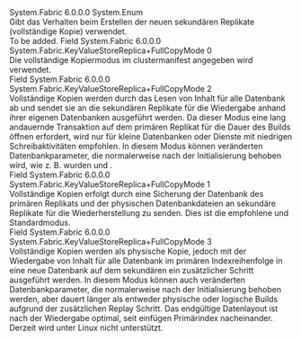 <Type Name="KeyValueStoreReplica+FullCopyMode" FullName="System.Fabric.KeyValueStoreReplica+FullCopyMode">
  <TypeSignature Language="C#" Value="public enum KeyValueStoreReplica.FullCopyMode" />
  <TypeSignature Language="ILAsm" Value=".class nested public auto ansi sealed KeyValueStoreReplica/FullCopyMode extends System.Enum" />
  <TypeSignature Language="DocId" Value="T:System.Fabric.KeyValueStoreReplica.FullCopyMode" />
  <TypeSignature Language="VB.NET" Value="Public Enum KeyValueStoreReplica.FullCopyMode" />
  <TypeSignature Language="F#" Value="type KeyValueStoreReplica.FullCopyMode = " />
  <AssemblyInfo>
    <AssemblyName>System.Fabric</AssemblyName>
    <AssemblyVersion>6.0.0.0</AssemblyVersion>
  </AssemblyInfo>
  <Base>
    <BaseTypeName>System.Enum</BaseTypeName>
  </Base>
  <Docs>
    <summary>
      <para>Gibt das Verhalten beim Erstellen der neuen sekundären Replikate (vollständige Kopie) verwendet.</para>
    </summary>
    <remarks>To be added.</remarks>
  </Docs>
  <Members>
    <Member MemberName="Default">
      <MemberSignature Language="C#" Value="Default" />
      <MemberSignature Language="ILAsm" Value=".field public static literal valuetype System.Fabric.KeyValueStoreReplica/FullCopyMode Default = int32(0)" />
      <MemberSignature Language="DocId" Value="F:System.Fabric.KeyValueStoreReplica.FullCopyMode.Default" />
      <MemberSignature Language="VB.NET" Value="Default" />
      <MemberSignature Language="F#" Value="Default = 0" Usage="System.Fabric.KeyValueStoreReplica.FullCopyMode.Default" />
      <MemberType>Field</MemberType>
      <AssemblyInfo>
        <AssemblyName>System.Fabric</AssemblyName>
        <AssemblyVersion>6.0.0.0</AssemblyVersion>
      </AssemblyInfo>
      <ReturnValue>
        <ReturnType>System.Fabric.KeyValueStoreReplica+FullCopyMode</ReturnType>
      </ReturnValue>
      <MemberValue>0</MemberValue>
      <Docs>
        <summary>
          <para>Die vollständige Kopiermodus im clustermanifest angegeben wird verwendet.</para>
        </summary>
      </Docs>
    </Member>
    <Member MemberName="Logical">
      <MemberSignature Language="C#" Value="Logical" />
      <MemberSignature Language="ILAsm" Value=".field public static literal valuetype System.Fabric.KeyValueStoreReplica/FullCopyMode Logical = int32(2)" />
      <MemberSignature Language="DocId" Value="F:System.Fabric.KeyValueStoreReplica.FullCopyMode.Logical" />
      <MemberSignature Language="VB.NET" Value="Logical" />
      <MemberSignature Language="F#" Value="Logical = 2" Usage="System.Fabric.KeyValueStoreReplica.FullCopyMode.Logical" />
      <MemberType>Field</MemberType>
      <AssemblyInfo>
        <AssemblyName>System.Fabric</AssemblyName>
        <AssemblyVersion>6.0.0.0</AssemblyVersion>
      </AssemblyInfo>
      <ReturnValue>
        <ReturnType>System.Fabric.KeyValueStoreReplica+FullCopyMode</ReturnType>
      </ReturnValue>
      <MemberValue>2</MemberValue>
      <Docs>
        <summary>
          <para>Vollständige Kopien werden durch das Lesen von Inhalt für alle Datenbank ab und sendet sie an die sekundären Replikate für die Wiedergabe anhand ihrer eigenen Datenbanken ausgeführt werden. Da dieser Modus eine lang andauernde Transaktion auf dem primären Replikat für die Dauer des Builds öffnen erfordert, wird nur für kleine Datenbanken oder Dienste mit niedrigen Schreibaktivitäten empfohlen. In diesem Modus können veränderten Datenbankparameter, die normalerweise nach der Initialisierung behoben wird, wie z. B. wurden <see cref="P:System.Fabric.LocalEseStoreSettings.DatabasePageSizeInKB" /> und <see cref="P:System.Fabric.LocalEseStoreSettings.LogFileSizeInKB" />.</para>
        </summary>
      </Docs>
    </Member>
    <Member MemberName="Physical">
      <MemberSignature Language="C#" Value="Physical" />
      <MemberSignature Language="ILAsm" Value=".field public static literal valuetype System.Fabric.KeyValueStoreReplica/FullCopyMode Physical = int32(1)" />
      <MemberSignature Language="DocId" Value="F:System.Fabric.KeyValueStoreReplica.FullCopyMode.Physical" />
      <MemberSignature Language="VB.NET" Value="Physical" />
      <MemberSignature Language="F#" Value="Physical = 1" Usage="System.Fabric.KeyValueStoreReplica.FullCopyMode.Physical" />
      <MemberType>Field</MemberType>
      <AssemblyInfo>
        <AssemblyName>System.Fabric</AssemblyName>
        <AssemblyVersion>6.0.0.0</AssemblyVersion>
      </AssemblyInfo>
      <ReturnValue>
        <ReturnType>System.Fabric.KeyValueStoreReplica+FullCopyMode</ReturnType>
      </ReturnValue>
      <MemberValue>1</MemberValue>
      <Docs>
        <summary>
          <para>Vollständige Kopien erfolgt durch eine Sicherung der Datenbank des primären Replikats und der physischen Datenbankdateien an sekundäre Replikate für die Wiederherstellung zu senden. Dies ist die empfohlene und Standardmodus.</para>
        </summary>
      </Docs>
    </Member>
    <Member MemberName="Rebuild">
      <MemberSignature Language="C#" Value="Rebuild" />
      <MemberSignature Language="ILAsm" Value=".field public static literal valuetype System.Fabric.KeyValueStoreReplica/FullCopyMode Rebuild = int32(3)" />
      <MemberSignature Language="DocId" Value="F:System.Fabric.KeyValueStoreReplica.FullCopyMode.Rebuild" />
      <MemberSignature Language="VB.NET" Value="Rebuild" />
      <MemberSignature Language="F#" Value="Rebuild = 3" Usage="System.Fabric.KeyValueStoreReplica.FullCopyMode.Rebuild" />
      <MemberType>Field</MemberType>
      <AssemblyInfo>
        <AssemblyName>System.Fabric</AssemblyName>
        <AssemblyVersion>6.0.0.0</AssemblyVersion>
      </AssemblyInfo>
      <ReturnValue>
        <ReturnType>System.Fabric.KeyValueStoreReplica+FullCopyMode</ReturnType>
      </ReturnValue>
      <MemberValue>3</MemberValue>
      <Docs>
        <summary>
          <para>Vollständige Kopien werden als physische Kopie, jedoch mit der Wiedergabe von Inhalt für alle Datenbank im primären Indexreihenfolge in eine neue Datenbank auf dem sekundären ein zusätzlicher Schritt ausgeführt werden. In diesem Modus können auch veränderten Datenbankparameter, die normalerweise nach der Initialisierung behoben werden, aber dauert länger als entweder physische oder logische Builds aufgrund der zusätzlichen Replay Schritt. Das endgültige Datenlayout ist nach der Wiedergabe optimal, seit einfügen Primärindex nacheinander. Derzeit wird unter Linux nicht unterstützt.</para>
        </summary>
      </Docs>
    </Member>
  </Members>
</Type>